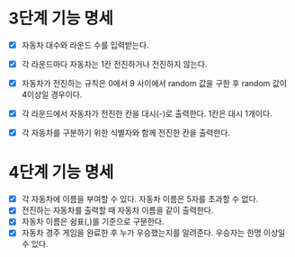 # 3단계 기능 명세

- [X] 자동차 대수와 라운드 수를 입력받는다.
- [X] 각 라운드마다 자동차는 1칸 전진하거나 전진하지 않는다.
- [X] 자동차가 전진하는 규칙은 0에서 9 사이에서 random 값을 구한 후 random 값이 4이상일 경우이다.
- [X] 각 라운드에서 자동차가 전진한 칸을 대시(-)로 출력한다. 1칸은 대시 1개이다.
- [X] 각 자동차를 구분하기 위한 식별자와 함께 전진한 칸을 출력한다.


# 4단계 기능 명세

- [X] 각 자동차에 이름을 부여할 수 있다. 자동차 이름은 5자를 초과할 수 없다. 
- [X] 전진하는 자동차를 출력할 때 자동차 이름을 같이 출력한다. 
- [X] 자동차 이름은 쉼표(,)를 기준으로 구분한다.
- [X] 자동차 경주 게임을 완료한 후 누가 우승했는지를 알려준다. 우승자는 한명 이상일 수 있다.
